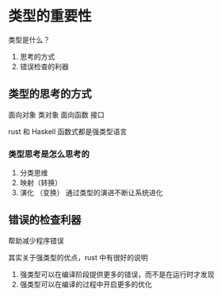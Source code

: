# 类型的重要性
类型是什么？
1. 思考的方式
2. 错误检查的利器

## 类型的思考的方式

面向对象
  类对象
面向函数
 接口

 rust 和 Haskell 函数式都是强类型语言

 ### 类型思考是怎么思考的
 1. 分类思维 
 2. 映射（转换）
 3. 演化 （变换）
通过类型的演进不断让系统进化

 ## 错误的检查利器

 帮助减少程序错误

 其实关于强类型的优点，rust 中有很好的说明
 1.  强类型可以在编译阶段提供更多的错误，而不是在运行时才发现
 2.  强类型可以在编译的过程中开启更多的优化

 